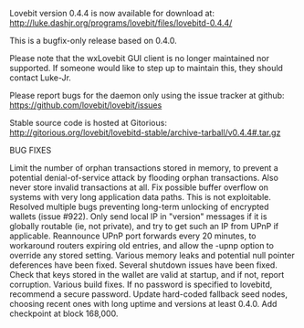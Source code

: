Lovebit version 0.4.4 is now available for download at:
http://luke.dashjr.org/programs/lovebit/files/lovebitd-0.4.4/

This is a bugfix-only release based on 0.4.0.

Please note that the wxLovebit GUI client is no longer maintained nor supported. If someone would like to step up to maintain this, they should contact Luke-Jr.

Please report bugs for the daemon only using the issue tracker at github:
https://github.com/lovebit/lovebit/issues

Stable source code is hosted at Gitorious:
http://gitorious.org/lovebit/lovebitd-stable/archive-tarball/v0.4.4#.tar.gz

BUG FIXES

Limit the number of orphan transactions stored in memory, to prevent a potential denial-of-service attack by flooding orphan transactions. Also never store invalid transactions at all.
Fix possible buffer overflow on systems with very long application data paths. This is not exploitable.
Resolved multiple bugs preventing long-term unlocking of encrypted wallets (issue #922).
Only send local IP in "version" messages if it is globally routable (ie, not private), and try to get such an IP from UPnP if applicable.
Reannounce UPnP port forwards every 20 minutes, to workaround routers expiring old entries, and allow the -upnp option to override any stored setting.
Various memory leaks and potential null pointer deferences have been
fixed.
Several shutdown issues have been fixed.
Check that keys stored in the wallet are valid at startup, and if not,
report corruption.
Various build fixes.
If no password is specified to lovebitd, recommend a secure password.
Update hard-coded fallback seed nodes, choosing recent ones with long uptime and versions at least 0.4.0.
Add checkpoint at block 168,000.

